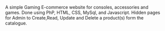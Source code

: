 A simple Gaming E-commerce website for consoles, accessories and games.
Done using PhP, HTML, CSS, MySql, and Javascript.
Hidden pages for Admin to Create,Read, Update and Delete a product(s) form the catalogue.
